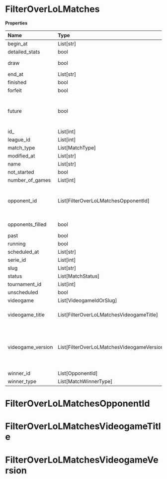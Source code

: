 # FilterOverLoLMatches

**Properties**

| Name              | Type                                       | Required | Description                                                                                                                                                                                                               |
| :---------------- | :----------------------------------------- | :------- | :------------------------------------------------------------------------------------------------------------------------------------------------------------------------------------------------------------------------ |
| begin_at          | List[str]                                  | ❌       |                                                                                                                                                                                                                           |
| detailed_stats    | bool                                       | ❌       | Whether the match offers full stats                                                                                                                                                                                       |
| draw              | bool                                       | ❌       | Whether result of the match is a draw                                                                                                                                                                                     |
| end_at            | List[str]                                  | ❌       |                                                                                                                                                                                                                           |
| finished          | bool                                       | ❌       |                                                                                                                                                                                                                           |
| forfeit           | bool                                       | ❌       | Whether match was forfeited                                                                                                                                                                                               |
| future            | bool                                       | ❌       | `true` for future matches only, `false` for past matches only. <br/>Filtering is done on the `begin_at` value, so matches with `running` status will not appear if `true`.                                                |
| id\_              | List[int]                                  | ❌       |                                                                                                                                                                                                                           |
| league_id         | List[int]                                  | ❌       |                                                                                                                                                                                                                           |
| match_type        | List[MatchType]                            | ❌       |                                                                                                                                                                                                                           |
| modified_at       | List[str]                                  | ❌       |                                                                                                                                                                                                                           |
| name              | List[str]                                  | ❌       |                                                                                                                                                                                                                           |
| not_started       | bool                                       | ❌       |                                                                                                                                                                                                                           |
| number_of_games   | List[int]                                  | ❌       |                                                                                                                                                                                                                           |
| opponent_id       | List[FilterOverLoLMatchesOpponentId]       | ❌       | A Team or a Player (id or slug). You can use`filter[winner_type]=Team` or `filter[winner_type]=Player` to focus on teams or players.                                                                                      |
| opponents_filled  | bool                                       | ❌       | Whether a match has opponents filled i.e. opponents are not TBD.                                                                                                                                                          |
| past              | bool                                       | ❌       |                                                                                                                                                                                                                           |
| running           | bool                                       | ❌       |                                                                                                                                                                                                                           |
| scheduled_at      | List[str]                                  | ❌       |                                                                                                                                                                                                                           |
| serie_id          | List[int]                                  | ❌       |                                                                                                                                                                                                                           |
| slug              | List[str]                                  | ❌       |                                                                                                                                                                                                                           |
| status            | List[MatchStatus]                          | ❌       |                                                                                                                                                                                                                           |
| tournament_id     | List[int]                                  | ❌       |                                                                                                                                                                                                                           |
| unscheduled       | bool                                       | ❌       |                                                                                                                                                                                                                           |
| videogame         | List[VideogameIdOrSlug]                    | ❌       |                                                                                                                                                                                                                           |
| videogame_title   | List[FilterOverLoLMatchesVideogameTitle]   | ❌       | A videogame title id or slug. <br/>Only for `/csgo/*`, `/codmw/*`, `/fifa/*` and `/ow/*` endpoints <br/>                                                                                                                  |
| videogame_version | List[FilterOverLoLMatchesVideogameVersion] | ❌       | Filter by the names of videogame versions, all versions using `filter[videogame_version]=all`, or by the latest version using `filter[videogame_version]=latest` <br/>Only for `valorant/*` and `/lol/*` endpoints. <br/> |
| winner_id         | List[OpponentId]                           | ❌       |                                                                                                                                                                                                                           |
| winner_type       | List[MatchWinnerType]                      | ❌       |                                                                                                                                                                                                                           |

# FilterOverLoLMatchesOpponentId

# FilterOverLoLMatchesVideogameTitle

# FilterOverLoLMatchesVideogameVersion
